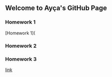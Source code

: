 ## Welcome to Ayça's GitHub Page 


### Homework 1
[Homework 1](
### Homework 2
### Homework 3

[link](https://moodle.boun.edu.tr/login/)
